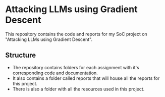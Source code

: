 # Attacking LLMs using Gradient Descent

This repository contains the code and reports for my SoC project on "Attacking LLMs using Gradient Descent".

## Structure

- The repository contains folders for each assignment with it's corresponding code and documentation.
- It also contains a folder called reports that will house all the reports for this project.
- There is also a folder with all the resources used in this project.
